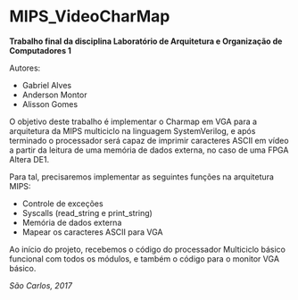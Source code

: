 # MIPS_VideoCharMap

**Trabalho final da disciplina Laboratório de Arquitetura e Organização de Computadores 1**

Autores:
  * Gabriel Alves
  * Anderson Montor
  * Alisson Gomes 

O objetivo deste trabalho é implementar o Charmap em VGA para a arquitetura da MIPS multiciclo na linguagem SystemVerilog, e após terminado o processador será capaz de imprimir caracteres ASCII em vídeo a partir da leitura de uma memória de dados externa, no caso de uma FPGA Altera DE1.

Para tal, precisaremos implementar as seguintes funções na arquitetura MIPS:
  * Controle de exceções
  * Syscalls (read_string e print_string)
  * Memória de dados externa
  * Mapear os caracteres ASCII para VGA

Ao início do projeto, recebemos o código do processador Multiciclo básico funcional com todos os módulos, e também o código para o monitor VGA básico.
  
*São Carlos, 2017*
